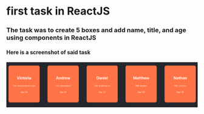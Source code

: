# first task in ReactJS 

### The task was to create 5 boxes and add name, title, and age using components in ReactJS  

#### Here is a screenshot of said task

![Alt text](./Screenshot.png?raw=true "Boxes")